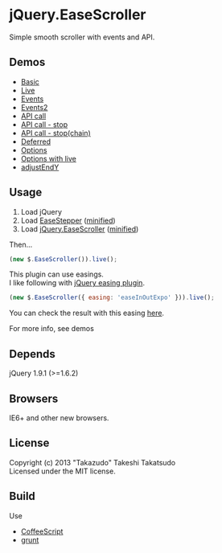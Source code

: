 # jQuery.EaseScroller

Simple smooth scroller with events and API.

## Demos

* [Basic](http://takazudo.github.io/jQuery.EaseScroller/demos/basic.html)
* [Live](http://takazudo.github.io/jQuery.EaseScroller/demos/live.html)
* [Events](http://takazudo.github.io/jQuery.EaseScroller/demos/events.html)
* [Events2](http://takazudo.github.io/jQuery.EaseScroller/demos/events2.html)
* [API call](http://takazudo.github.io/jQuery.EaseScroller/demos/apicall.html)
* [API call - stop](http://takazudo.github.io/jQuery.EaseScroller/demos/stop.html)
* [API call - stop(chain)](http://takazudo.github.io/jQuery.EaseScroller/demos/stopchain.html)
* [Deferred](http://takazudo.github.io/jQuery.EaseScroller/demos/deferred.html)
* [Options](http://takazudo.github.io/jQuery.EaseScroller/demos/options.html)
* [Options with live](http://takazudo.github.io/jQuery.EaseScroller/demos/options2.html)
* [adjustEndY](http://takazudo.github.io/jQuery.EaseScroller/demos/adjustendy.html)

## Usage

1. Load jQuery
2. Load [EaseStepper](https://github.com/Takazudo/EaseStepper/blob/gh-pages/easestepper.js) ([minified](https://github.com/Takazudo/EaseStepper/blob/gh-pages/easestepper.min.js))
3. Load [jQuery.EaseScroller](https://github.com/Takazudo/jQuery.EaseScroller/blob/gh-pages/jquery.easescroller.js) ([minified](https://github.com/Takazudo/jQuery.EaseScroller/blob/gh-pages/jquery.easescroller.min.js))

Then...

```javascript
(new $.EaseScroller()).live();
```

This plugin can use easings.  
I like following with [jQuery easing plugin](https://github.com/danro/jquery-easing/blob/master/jquery.easing.js).

```javascript
(new $.EaseScroller({ easing: 'easeInOutExpo' })).live();
```

You can check the result with this easing [here](http://takazudo.github.io/jQuery.EaseScroller/demos/options.html).

For more info, see demos

## Depends

jQuery 1.9.1 (>=1.6.2)

## Browsers

IE6+ and other new browsers.  

## License

Copyright (c) 2013 "Takazudo" Takeshi Takatsudo  
Licensed under the MIT license.

## Build

Use

 * [CoffeeScript][coffeescript]
 * [grunt][grunt]

[coffeescript]: http://coffeescript.org "CoffeeScript"
[grunt]: http://gruntjs.com "grunt"
